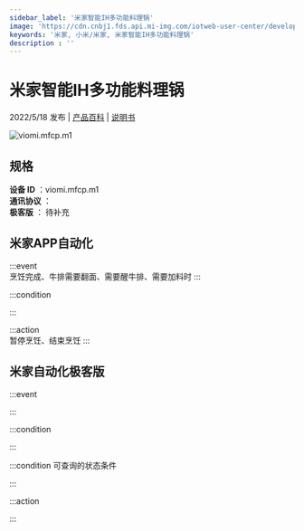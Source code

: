 ```yaml
---
sidebar_label: '米家智能IH多功能料理锅'
image: 'https://cdn.cnbj1.fds.api.mi-img.com/iotweb-user-center/developer_1679047956091auzCpyoO.png?GalaxyAccessKeyId=AKVGLQWBOVIRQ3XLEW&Expires=9223372036854775807&Signature=O7Y0hhBAFrxF1wa35lkUFx4lzkk='
keywords: '米家, 小米/米家, 米家智能IH多功能料理锅'
description : ''
---
```

# 米家智能IH多功能料理锅

2022/5/18 发布 | [产品百科](https://home.mi.com/webapp/content/baike/product/index.html?model=viomi.mfcp.m1/) | [说明书](https://home.mi.com/views/introduction.html?model=viomi.mfcp.m1&region=cn)

![viomi.mfcp.m1](https://cdn.cnbj1.fds.api.mi-img.com/iotweb-user-center/developer_1679047956091auzCpyoO.png?GalaxyAccessKeyId=AKVGLQWBOVIRQ3XLEW&Expires=9223372036854775807&Signature=O7Y0hhBAFrxF1wa35lkUFx4lzkk=)

## 规格  
> 
**设备 ID** ：viomi.mfcp.m1  
**通讯协议** ：  
**极客版**  ： 待补充 


## 米家APP自动化  

:::event  
烹饪完成、牛排需要翻面、需要醒牛排、需要加料时
:::

:::condition  

:::

:::action   
暂停烹饪、结束烹饪
:::

## 米家自动化极客版  

:::event  

:::

:::condition  

:::

:::condition 可查询的状态条件  

:::

:::action  

:::

        
